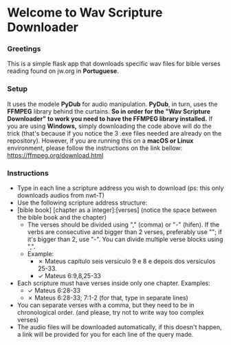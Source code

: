 # Welcome to Wav Scripture Downloader

### Greetings
This is a simple flask app that downloads specific wav files for bible verses reading found on jw.org in **Portuguese**.

### Setup
It uses the modele **PyDub** for audio manipulation. **PyDub**, in turn, uses the **FFMPEG** library behind the curtains. **So in order for the __"Wav Scripture Downloader"__ to work you need to have the FFMPEG library installed.** If you are using **Windows,** simply downloading the code above will do the trick (that's because if you notice the 3 .exe files needed are already on the repository). However, if you are running this on a **macOS or Linux** environment, please follow the instructions on the link bellow: https://ffmpeg.org/download.html

### Instructions
- Type in each line a scripture address you wish to download
(ps: this only downloads audios from nwt-T)
- Use the following scripture address structure:
- [bible book] [chapter as a integer]:[verses] (notice the space between the bible book and the chapter)
  - The verses should be divided using "," (comma) or "-" (hifen). If the verbs are consecutive and bigger than 2 verses, preferably use ""; if it's bigger than 2, use "-". You can divide multiple verse blocks using ",". 
  - Example:
    - ✗ Mateus capítulo seis versículo 9 e 8 e depois dos versículos 25-33. 
    - ✓ Mateus 6:9,8,25-33
- Each scripture must have verses inside only one chapter. Examples:
  - ✓ Mateus 6:28-33 
  - ✗ Mateus 6:28-33; 7:1-2 (for that, type in separate lines)
- You can separate verses with a comma, but they need to be in chronological order.
(and please, try not to write way too complex verses)
- The audio files will be downloaded automatically, if this doesn't happen, a link will be provided for you for each line of the query made.
